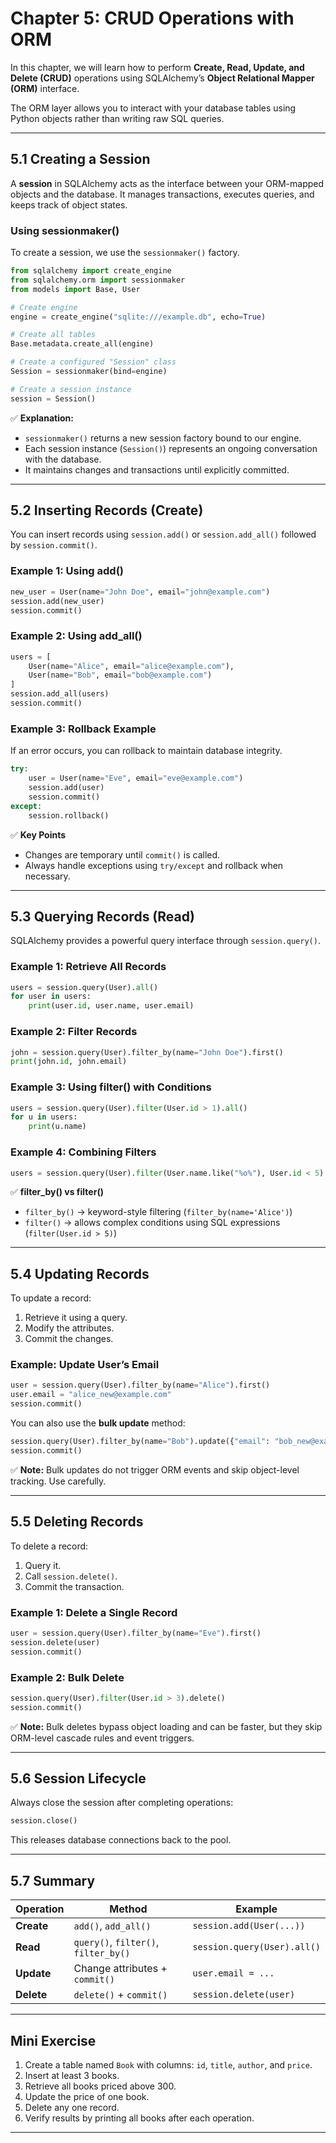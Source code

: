 # **Chapter 5: CRUD Operations with ORM**

In this chapter, we will learn how to perform **Create, Read, Update, and Delete (CRUD)** operations using SQLAlchemy’s **Object Relational Mapper (ORM)** interface.

The ORM layer allows you to interact with your database tables using Python objects rather than writing raw SQL queries.

---

## **5.1 Creating a Session**

A **session** in SQLAlchemy acts as the interface between your ORM-mapped objects and the database. It manages transactions, executes queries, and keeps track of object states.

### **Using sessionmaker()**

To create a session, we use the `sessionmaker()` factory.

```python
from sqlalchemy import create_engine
from sqlalchemy.orm import sessionmaker
from models import Base, User

# Create engine
engine = create_engine("sqlite:///example.db", echo=True)

# Create all tables
Base.metadata.create_all(engine)

# Create a configured "Session" class
Session = sessionmaker(bind=engine)

# Create a session instance
session = Session()
```

✅ **Explanation:**

* `sessionmaker()` returns a new session factory bound to our engine.
* Each session instance (`Session()`) represents an ongoing conversation with the database.
* It maintains changes and transactions until explicitly committed.

---

## **5.2 Inserting Records (Create)**

You can insert records using `session.add()` or `session.add_all()` followed by `session.commit()`.

### **Example 1: Using add()**

```python
new_user = User(name="John Doe", email="john@example.com")
session.add(new_user)
session.commit()
```

### **Example 2: Using add_all()**

```python
users = [
    User(name="Alice", email="alice@example.com"),
    User(name="Bob", email="bob@example.com")
]
session.add_all(users)
session.commit()
```

### **Example 3: Rollback Example**

If an error occurs, you can rollback to maintain database integrity.

```python
try:
    user = User(name="Eve", email="eve@example.com")
    session.add(user)
    session.commit()
except:
    session.rollback()
```

✅ **Key Points**

* Changes are temporary until `commit()` is called.
* Always handle exceptions using `try/except` and rollback when necessary.

---

## **5.3 Querying Records (Read)**

SQLAlchemy provides a powerful query interface through `session.query()`.

### **Example 1: Retrieve All Records**

```python
users = session.query(User).all()
for user in users:
    print(user.id, user.name, user.email)
```

### **Example 2: Filter Records**

```python
john = session.query(User).filter_by(name="John Doe").first()
print(john.id, john.email)
```

### **Example 3: Using filter() with Conditions**

```python
users = session.query(User).filter(User.id > 1).all()
for u in users:
    print(u.name)
```

### **Example 4: Combining Filters**

```python
users = session.query(User).filter(User.name.like("%o%"), User.id < 5).all()
```

✅ **filter_by() vs filter()**

* `filter_by()` → keyword-style filtering (`filter_by(name='Alice')`)
* `filter()` → allows complex conditions using SQL expressions (`filter(User.id > 5)`)

---

## **5.4 Updating Records**

To update a record:

1. Retrieve it using a query.
2. Modify the attributes.
3. Commit the changes.

### **Example: Update User’s Email**

```python
user = session.query(User).filter_by(name="Alice").first()
user.email = "alice_new@example.com"
session.commit()
```

You can also use the **bulk update** method:

```python
session.query(User).filter_by(name="Bob").update({"email": "bob_new@example.com"})
session.commit()
```

✅ **Note:**
Bulk updates do not trigger ORM events and skip object-level tracking. Use carefully.

---

## **5.5 Deleting Records**

To delete a record:

1. Query it.
2. Call `session.delete()`.
3. Commit the transaction.

### **Example 1: Delete a Single Record**

```python
user = session.query(User).filter_by(name="Eve").first()
session.delete(user)
session.commit()
```

### **Example 2: Bulk Delete**

```python
session.query(User).filter(User.id > 3).delete()
session.commit()
```

✅ **Note:**
Bulk deletes bypass object loading and can be faster, but they skip ORM-level cascade rules and event triggers.

---

## **5.6 Session Lifecycle**

Always close the session after completing operations:

```python
session.close()
```

This releases database connections back to the pool.

---

## **5.7 Summary**

| Operation  | Method                               | Example                     |
| ---------- | ------------------------------------ | --------------------------- |
| **Create** | `add()`, `add_all()`                 | `session.add(User(...))`    |
| **Read**   | `query()`, `filter()`, `filter_by()` | `session.query(User).all()` |
| **Update** | Change attributes + `commit()`       | `user.email = ...`          |
| **Delete** | `delete()` + `commit()`              | `session.delete(user)`      |

---

## **Mini Exercise**

1. Create a table named `Book` with columns: `id`, `title`, `author`, and `price`.
2. Insert at least 3 books.
3. Retrieve all books priced above 300.
4. Update the price of one book.
5. Delete any one record.
6. Verify results by printing all books after each operation.

---
